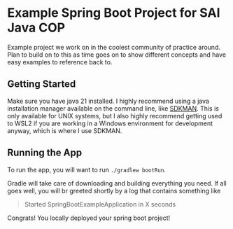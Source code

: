 # Example Spring Boot Project for SAI Java COP

Example project we work on in the coolest community of practice around.  Plan to build on to this as time goes on to show different concepts and have easy examples to reference back to.

## Getting Started

Make sure you have java 21 installed.  I highly recommend using a java installation manager available on the command line, like [SDKMAN](https://sdkman.io/).  This is only available for UNIX systems, but I also highly recommend getting used to WSL2 if you are working in a Windows environment for development anyway, which is where I use SDKMAN.

## Running the App

To run the app, you will want to run `./gradlew bootRun`.

Gradle will take care of downloading and building everything you need.  If all goes well, you will br greeted shortly by a log that contains something like

> Started SpringBootExampleApplication in X seconds

Congrats! You locally deployed your spring boot project!